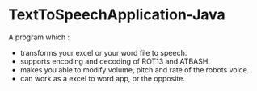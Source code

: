 # TextToSpeechApplication-Java
A program which : 
- transforms your excel or your word file to speech. 
- supports encoding and decoding of ROT13 and ATBASH. 
- makes you able to modify volume, pitch and rate of the robots voice. 
- can work as a excel to word app, or the opposite.
